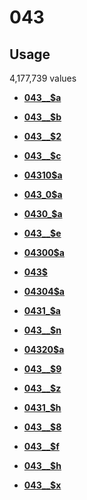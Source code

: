 # 043

## Usage

4,177,739 values

-   **[043\_\_$a](../../tags/043/043__a-1.md)**  

-   **[043\_\_$b](../../tags/043/043__b-2.md)**  

-   **[043\_\_$2](../../tags/043/043__2-3.md)**  

-   **[043\_\_$c](../../tags/043/043__c-4.md)**  

-   **[04310$a](../../tags/043/04310a-5.md)**  

-   **[043\_0$a](../../tags/043/043_0a-6.md)**  

-   **[0430\_$a](../../tags/043/0430_a-7.md)**  

-   **[043\_\_$e](../../tags/043/043__e-8.md)**  

-   **[04300$a](../../tags/043/04300a-9.md)**  

-   **[043$](../../tags/043/043-10.md)**  

-   **[04304$a](../../tags/043/04304a-11.md)**  

-   **[0431\_$a](../../tags/043/0431_a-12.md)**  

-   **[043\_\_$n](../../tags/043/043__n-13.md)**  

-   **[04320$a](../../tags/043/04320a-14.md)**  

-   **[043\_\_$9](../../tags/043/043__9-15.md)**  

-   **[043\_\_$z](../../tags/043/043__z-16.md)**  

-   **[0431\_$h](../../tags/043/0431_h-17.md)**  

-   **[043\_\_$8](../../tags/043/043__8-18.md)**  

-   **[043\_\_$f](../../tags/043/043__f-19.md)**  

-   **[043\_\_$h](../../tags/043/043__h-20.md)**  

-   **[043\_\_$x](../../tags/043/043__x-21.md)**  


